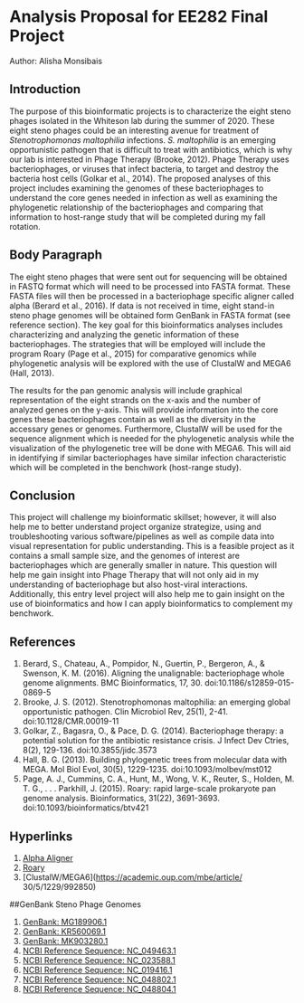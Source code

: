 # Analysis Proposal for EE282 Final Project

Author: Alisha Monsibais

## Introduction

The purpose of this bioinformatic projects is to characterize the eight steno phages isolated in the Whiteson lab during the summer of 2020. These eight steno phages could be an interesting avenue for treatment of _Stenotrophomonas maltophilia_ infections. _S. maltophilia_ is an emerging opportunistic pathogen that is difficult to treat with antibiotics, which is why our lab is interested in Phage Therapy (Brooke, 2012). Phage Therapy uses bacteriophages, or viruses that infect bacteria, to target and destroy the bacteria host cells (Golkar et al., 2014). The proposed analyses of this project includes examining the genomes of these bacteriophages to understand the core genes needed in infection as well as examining the phylogenetic relationship of the bacteriophages and comparing that information to host-range study that will be completed during my fall rotation.

## Body Paragraph 

The eight steno phages that were sent out for sequencing will be obtained in FASTQ format which will need to be processed into FASTA format. These FASTA files will then be processed in a bacteriophage specific aligner called alpha (Berard et al., 2016). If data is not received in time, eight stand-in steno phage genomes will be obtained form GenBank in FASTA format (see reference section). The key goal for this bioinformatics analyses includes characterizing and analyzing the genetic information of these bacteriophages. The strategies that will be employed will include the program Roary (Page et al., 2015) for comparative genomics while phylogenetic analysis will be explored with the use of ClustalW and MEGA6 (Hall, 2013).
 
The results for the pan genomic analysis will include graphical representation of the eight strands on the x-axis and the number of analyzed genes on the y-axis. This will provide information into the core genes these bacteriophages contain as well as the diversity in the accessary genes or genomes. Furthermore, ClustalW will be used for the sequence alignment which is needed for the phylogenetic analysis while the visualization of the phylogenetic tree will be done with MEGA6. This will aid in identifying if similar bacteriophages have similar infection characteristic which will be completed in the benchwork (host-range study). 

## Conclusion

This project will challenge my bioinformatic skillset; however, it will also help me to better understand project organize strategize, using and troubleshooting various software/pipelines as well as compile data into visual representation for public understanding. This is a feasible project as it contains a small sample size, and the genomes of interest are bacteriophages which are generally smaller in nature. This question will help me gain insight into Phage Therapy that will not only aid in my understanding of bacteriophage but also host-viral interactions. Additionally, this entry level project will also help me to gain insight on the use of bioinformatics and how I can apply bioinformatics to complement my benchwork.

## References

1.	Berard, S., Chateau, A., Pompidor, N., Guertin, P., Bergeron, A., & Swenson, K. M. (2016). Aligning the unalignable: bacteriophage whole genome alignments. BMC Bioinformatics, 17, 30. doi:10.1186/s12859-015-0869-5
2.	Brooke, J. S. (2012). Stenotrophomonas maltophilia: an emerging global opportunistic pathogen. Clin Microbiol Rev, 25(1), 2-41. doi:10.1128/CMR.00019-11
3.	Golkar, Z., Bagasra, O., & Pace, D. G. (2014). Bacteriophage therapy: a potential solution for the antibiotic resistance crisis. J Infect Dev Ctries, 8(2), 129-136. doi:10.3855/jidc.3573
4.	Hall, B. G. (2013). Building phylogenetic trees from molecular data with MEGA. Mol Biol Evol, 30(5), 1229-1235. doi:10.1093/molbev/mst012
5.	Page, A. J., Cummins, C. A., Hunt, M., Wong, V. K., Reuter, S., Holden, M. T. G., . . . Parkhill, J. (2015). Roary: rapid large-scale prokaryote pan genome analysis. Bioinformatics, 31(22), 3691-3693. doi:10.1093/bioinformatics/btv421

## Hyperlinks

1. [Alpha Aligner](https://bitbucket.org/thekswenson/alpha/src/master/)
1. [Roary](http://sanger-pathogens.github.io/Roary/)
1. [ClustalW/MEGA6](https://academic.oup.com/mbe/article/ 30/5/1229/992850)

##GenBank Steno Phage Genomes

1. [GenBank: MG189906.1](https://www.ncbi.nlm.nih.gov/nuccore/MG189906)
1. [GenBank: KR560069.1](https://www.ncbi.nlm.nih.gov/nuccore/KR560069)
1. [GenBank: MK903280.1](https://www.ncbi.nlm.nih.gov/nuccore/MK903280)
1. [NCBI Reference Sequence: NC_049463.1](https://www.ncbi.nlm.nih.gov/nuccore/NC_049463.1)
1. [NCBI Reference Sequence: NC_023588.1](https://www.ncbi.nlm.nih.gov/nuccore/NC_023588.1)
1. [NCBI Reference Sequence: NC_019416.1](https://www.ncbi.nlm.nih.gov/nuccore/NC_019416.1)
1. [NCBI Reference Sequence: NC_048802.1](https://www.ncbi.nlm.nih.gov/nuccore/NC_048802.1)
1. [NCBI Reference Sequence: NC_048804.1](https://www.ncbi.nlm.nih.gov/nuccore/NC_048804.1)

 
